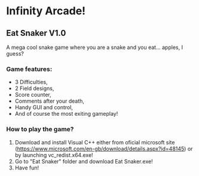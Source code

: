 # Infinity Arcade!
## Eat Snaker V1.0
A mega cool snake game where you are a snake and you eat... apples, I guess?
### Game features:
- 3 Difficulties,
- 2 Field designs,
- Score counter,
- Comments after your death,
- Handy GUI and control,
- And of course the most exiting gameplay!
### How to play the game?
1. Download and install Visual C++ either from oficial microsoft site (https://www.microsoft.com/en-gb/download/details.aspx?id=48145) or by launching vc_redist.x64.exe!
2. Go to "Eat Snaker" folder and download Eat Snaker.exe!
3. Have fun!

